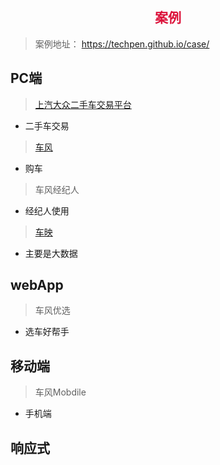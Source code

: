 ## <center><font face="微软雅黑" color="#DC143C">案例</font></center>
> 案例地址： https://techpen.github.io/case/

## PC端
> [上汽大众二手车交易平台](http://www.svwuc.com)
+ 二手车交易

> [车风](http://www.ichefeng.com)
+ 购车

> 车风经纪人
+ 经纪人使用

> [车映](https://techpen.github.io/case/datayin/)  
+ 主要是大数据

## webApp
> 车风优选
+ 选车好帮手

## 移动端
> 车风Mobdile
+ 手机端

## 响应式
